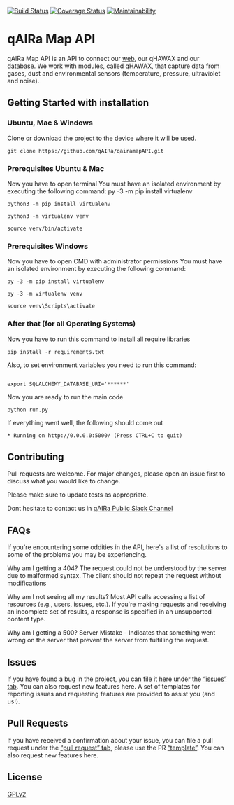 [![Build Status](https://travis-ci.org/qAIRa/qairamapAPI-OpenSource.svg?branch=master)](https://travis-ci.org/qAIRa/qairamapAPI-OpenSource) [![Coverage Status](https://coveralls.io/repos/github/qAIRa/qAIRaMapAPI-OpenSource/badge.svg?branch=master)](https://coveralls.io/github/qAIRa/qAIRaMapAPI-OpenSource?branch=master) [![Maintainability](https://api.codeclimate.com/v1/badges/2e414a349dfeaa89f538/maintainability)](https://codeclimate.com/github/qAIRa/qairamapAPI-OpenSource/maintainability)


#  qAIRa Map API

qAIRa Map API is an API to connect our [web](https://qairamap.qairadrones.com/), our qHAWAX and our database.
We work with modules, called qHAWAX, that capture data from gases, dust and environmental sensors (temperature, pressure, ultraviolet and noise).

## Getting Started with installation

### Ubuntu, Mac & Windows
Clone or download the project to the device where it will be used.

```
git clone https://github.com/qAIRa/qairamapAPI.git
```

### Prerequisites Ubuntu & Mac
Now you have to open terminal
You must have an isolated environment by executing the following command: py -3 -m pip install virtualenv

```
python3 -m pip install virtualenv

python3 -m virtualenv venv

source venv/bin/activate

```
### Prerequisites Windows
Now you have to open CMD with administrator permissions
You must have an isolated environment by executing the following command: 

```
py -3 -m pip install virtualenv

py -3 -m virtualenv venv

source venv\Scripts\activate

```

### After that (for all Operating Systems)

Now you have to run this command to install all require libraries

```
pip install -r requirements.txt
```

Also, to set environment variables you need to run this command:


```

export SQLALCHEMY_DATABASE_URI='******'

```
Now you are ready to run the main code

```
python run.py
```

If everything went well, the following should come out

```
* Running on http://0.0.0.0:5000/ (Press CTRL+C to quit)

```

## Contributing

Pull requests are welcome. For major changes, please open an issue first to discuss what you would like to change.

Please make sure to update tests as appropriate.

Dont hesitate to contact us in [qAIRa Public Slack Channel](https://join.slack.com/t/qaira-publico/shared_invite/zt-e49w6375-9_vVmPdf8nFvXWfIvkagxw)

## FAQs

If you're encountering some oddities in the API, here's a list of resolutions to some of the problems you may be experiencing.

Why am I getting a 404?
The request could not be understood by the server due to malformed syntax. The client should not repeat the request without modifications

Why am I not seeing all my results?
Most API calls accessing a list of resources (e.g., users, issues, etc.). If you're making requests and receiving an incomplete set of results, a response is specified in an unsupported content type.

Why am I getting a 500?
Server Mistake - Indicates that something went wrong on the server that prevent the server from fulfilling the request.

## Issues 

If you have found a bug in the project, you can file it here under the [“issues” tab](https://github.com/qAIRa/qAIRaMapAPI-OpenSource/issues). You can also request new features here. A set of templates for reporting issues and requesting features are provided to assist you (and us!).

## Pull Requests 

If you have received a confirmation about your issue, you can file a pull request under the [“pull request” tab](https://github.com/qAIRa/qAIRaMapAPI-OpenSource/pulls), please use the PR [“template”](https://github.com/qAIRa/qAIRaMapAPI-OpenSource/blob/master/.github/PULL_REQUEST_TEMPLATE/pull_request_template.md). 
You can also request new features here. 

## License
[GPLv2](https://www.gnu.org/licenses/old-licenses/gpl-2.0.txt)
